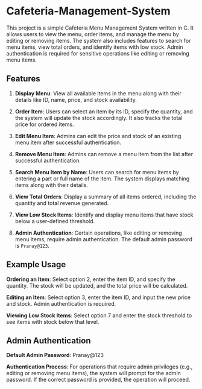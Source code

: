 # Cafeteria-Management-System


This project is a simple Cafeteria Menu Management System written in C. It allows users to view the menu, order items, and manage the menu by editing or removing items. The system also includes features to search for menu items, view total orders, and identify items with low stock. Admin authentication is required for sensitive operations like editing or removing menu items.

## Features

1. **Display Menu**: View all available items in the menu along with their details like ID, name, price, and stock availability.

2. **Order Item**: Users can select an item by its ID, specify the quantity, and the system will update the stock accordingly. It also tracks the total price for ordered items.

3. **Edit Menu Item**: Admins can edit the price and stock of an existing menu item after successful authentication.

4. **Remove Menu Item**: Admins can remove a menu item from the list after successful authentication.

5. **Search Menu Item by Name**: Users can search for menu items by entering a part or full name of the item. The system displays matching items along with their details.

6. **View Total Orders**: Display a summary of all items ordered, including the quantity and total revenue generated.

7. **View Low Stock Items**: Identify and display menu items that have stock below a user-defined threshold.

8. **Admin Authentication**: Certain operations, like editing or removing menu items, require admin authentication. The default admin password is `Pranay@123`.

## Example Usage
**Ordering an Item**: Select option 2, enter the item ID, and specify the quantity. The stock will be updated, and the total price will be calculated.


**Editing an Item**: Select option 3, enter the item ID, and input the new price and stock. Admin authentication is required.


**Viewing Low Stock Items**: Select option 7 and enter the stock threshold to see items with stock below that level.

## Admin Authentication
**Default Admin Password**: Pranay@123


**Authentication Process**: For operations that require admin privileges (e.g., editing or removing menu items), the system will prompt for the admin password. If the correct password is provided, the operation will proceed.

